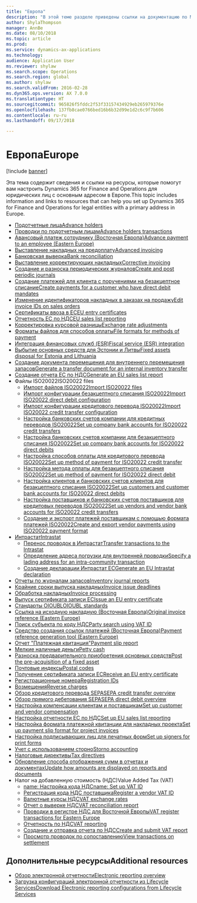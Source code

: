 ```yaml
---
title: "Европа"
description: "В этой теме разделе приведены ссылки на документацию по Microsoft Dynamics 365 for Finance and Operations для Европы."
author: ShylaThompson
manager: AnnBe
ms.date: 08/10/2018
ms.topic: article
ms.prod: 
ms.service: dynamics-ax-applications
ms.technology: 
audience: Application User
ms.reviewer: shylaw
ms.search.scope: Operations
ms.search.region: global
ms.author: shylaw
ms.search.validFrom: 2016-02-28
ms.dyn365.ops.version: AX 7.0.0
ms.translationtype: HT
ms.sourcegitcommit: 965826f5fddc2f53f33157434929eb265979376e
ms.openlocfilehash: 137fb8cae0766bed16b6b32d99e1d2c6c9f7b606
ms.contentlocale: ru-ru
ms.lasthandoff: 09/17/2018

---
```


# <a name="europe"></a><span data-ttu-id="a3542-103">Европа</span><span class="sxs-lookup"><span data-stu-id="a3542-103">Europe</span></span> 

[!include [banner](../includes/banner.md)]

<span data-ttu-id="a3542-104">Эта тема содержит сведения и ссылки на ресурсы, которые помогут вам настроить Dynamics 365 for Finance and Operations для юридических лиц с основным адресом в Европе.</span><span class="sxs-lookup"><span data-stu-id="a3542-104">This topic includes information and links to resources that can help you set up Dynamics 365 for Finance and Operations for legal entities with a primary address in Europe.</span></span> 

- [<span data-ttu-id="a3542-105">Подотчетные лица</span><span class="sxs-lookup"><span data-stu-id="a3542-105">Advance holders</span></span>](emea-advance-holders.md)
 - [<span data-ttu-id="a3542-106">Проводки по подотчетным лицам</span><span class="sxs-lookup"><span data-stu-id="a3542-106">Advance holders transactions</span></span>](emea-advance-holders-transactions.md)
 - [<span data-ttu-id="a3542-107">Авансовый платеж сотруднику (Восточная Европа)</span><span class="sxs-lookup"><span data-stu-id="a3542-107">Advance payment to an employee (Eastern Europe)</span></span>](tasks/advance-payment-employee.md)
- [<span data-ttu-id="a3542-108">Выставление накладных на предоплату</span><span class="sxs-lookup"><span data-stu-id="a3542-108">Advanced invoicing</span></span>](emea-advance-invoice.md)
- [<span data-ttu-id="a3542-109">Банковская выверка</span><span class="sxs-lookup"><span data-stu-id="a3542-109">Bank reconciliation</span></span>](emea-bank-reconciliation.md)
- [<span data-ttu-id="a3542-110">Выставление корректирующих накладных</span><span class="sxs-lookup"><span data-stu-id="a3542-110">Corrective invoicing</span></span>](emea-corrective-invoice.md)
- [<span data-ttu-id="a3542-111">Создание и разноска периодических журналов</span><span class="sxs-lookup"><span data-stu-id="a3542-111">Create and post periodic journals</span></span>](emea-create-post-periodic-journals.md)
- [<span data-ttu-id="a3542-112">Создание платежей для клиента с поручениями на безакцептное списание</span><span class="sxs-lookup"><span data-stu-id="a3542-112">Create payments for a customer who have direct debit mandates</span></span>](tasks/create-payments-customers-who-have-direct-debit-mandates.md)
- [<span data-ttu-id="a3542-113">Изменение идентификаторов накладных в заказах на продажу</span><span class="sxs-lookup"><span data-stu-id="a3542-113">Edit invoice IDs on sales orders</span></span>](emea-edit-invoice-id-sales-orders.md)
- [<span data-ttu-id="a3542-114">Сертификаты ввоза в ЕС</span><span class="sxs-lookup"><span data-stu-id="a3542-114">EU entry certificates</span></span>](emea-entry-certificates.md)
- [<span data-ttu-id="a3542-115">Отчетность ЕС по НДС</span><span class="sxs-lookup"><span data-stu-id="a3542-115">EU sales list reporting</span></span>](emea-eu-sales-list.md)
- [<span data-ttu-id="a3542-116">Корректировка курсовой разницы</span><span class="sxs-lookup"><span data-stu-id="a3542-116">Exchange rate adjustments</span></span>](emea-exchange-rate-adjustments.md)
- [<span data-ttu-id="a3542-117">Форматы файлов для способов оплаты</span><span class="sxs-lookup"><span data-stu-id="a3542-117">File formats for methods of payment</span></span>](emea-select-file-formats-for-the-method-of-payments.md)
- [<span data-ttu-id="a3542-118">Интеграция финансовых служб (ESR)</span><span class="sxs-lookup"><span data-stu-id="a3542-118">Fiscal service (ESR) integration</span></span>](emea-fiscal-service-integration.md)
- [<span data-ttu-id="a3542-119">Выбытие основных средств для Эстонии и Литвы</span><span class="sxs-lookup"><span data-stu-id="a3542-119">Fixed assets disposal for Estonia and Lithuania</span></span>](emea-credit-note-reverse-fixed-asset-sale.md)
- [<span data-ttu-id="a3542-120">Создание документа перемещения для внутреннего перемещения запасов</span><span class="sxs-lookup"><span data-stu-id="a3542-120">Generate a transfer document for an internal inventory transfer</span></span>](tasks/transfer-document-internal-inventory-transfer.md)
- [<span data-ttu-id="a3542-121">Создание отчета ЕС по НДС</span><span class="sxs-lookup"><span data-stu-id="a3542-121">Generate an EU sales list report</span></span>](tasks/eur-00011-eu-sales-list-report.md)
- <span data-ttu-id="a3542-122">Файлы ISO20022</span><span class="sxs-lookup"><span data-stu-id="a3542-122">ISO20022 files</span></span>
  - [<span data-ttu-id="a3542-123">Импорт файлов ISO20022</span><span class="sxs-lookup"><span data-stu-id="a3542-123">Import ISO20022 files</span></span>](emea-ISO20022-file-formats.md)
  - [<span data-ttu-id="a3542-124">Импорт конфигурации безакцептного списания ISO20022</span><span class="sxs-lookup"><span data-stu-id="a3542-124">Import ISO20022 direct debit configuration</span></span>](tasks/import-iso20022-direct-debit-configuration.md)
  - [<span data-ttu-id="a3542-125">Импорт конфигурации кредитового перевода ISO20022</span><span class="sxs-lookup"><span data-stu-id="a3542-125">Import ISO20022 credit transfer configuration</span></span>](tasks/import-iso20022-credit-transfer-configuration.md)
  - [<span data-ttu-id="a3542-126">Настройка банковских счетов компании для кредитных переводов ISO20022</span><span class="sxs-lookup"><span data-stu-id="a3542-126">Set up company bank accounts for ISO20022 credit transfers</span></span>](tasks/set-up-company-bank-accounts-iso20022-credit-transfers.md)
  - [<span data-ttu-id="a3542-127">Настройка банковских счетов компании для безакцептного списания ISO20022</span><span class="sxs-lookup"><span data-stu-id="a3542-127">Set up company bank accounts for ISO20022 direct debits</span></span>](tasks/set-up-company-bank-accounts-iso20022-direct-debits.md)
  - [<span data-ttu-id="a3542-128">Настройка способов оплаты для кредитового перевода ISO20022</span><span class="sxs-lookup"><span data-stu-id="a3542-128">Set up method of payment for ISO20022 credit transfer</span></span>](tasks/set-up-method-payment-iso20022-credit-transfer.md)
  - [<span data-ttu-id="a3542-129">Настройка метода оплаты для безакцептного списания ISO20022</span><span class="sxs-lookup"><span data-stu-id="a3542-129">Set up method of payment for ISO20022 direct debit</span></span>](tasks/setup-method-payment-iso20022-direct-debit.md)
  - [<span data-ttu-id="a3542-130">Настройка клиентов и банковских счетов клиентов для безакцептного списания ISO20022</span><span class="sxs-lookup"><span data-stu-id="a3542-130">Set up customers and customer bank accounts for ISO20022 direct debits</span></span>](tasks/set-up-bank-accounts-iso20022-direct-debits.md)
  - [<span data-ttu-id="a3542-131">Настройка поставщиков и банковских счетов поставщиков для кредитовых переводов ISO20022</span><span class="sxs-lookup"><span data-stu-id="a3542-131">Set up vendors and vendor bank accounts for ISO20022 credit transfers</span></span>](tasks/set-up-vendor-iso20022-credit-transfers.md)
  - [<span data-ttu-id="a3542-132">Создание и экспорт платежей поставщикам с помощью формата платежей ISO20022</span><span class="sxs-lookup"><span data-stu-id="a3542-132">Create and export vendor payments using ISO20022 payment format</span></span>](tasks/create-export-vendor-payments-iso20022-payment-format.md)
- [<span data-ttu-id="a3542-133">Интрастат</span><span class="sxs-lookup"><span data-stu-id="a3542-133">Intrastat</span></span>](emea-intrastat.md)
  - [<span data-ttu-id="a3542-134">Перенос проводок в Интрастат</span><span class="sxs-lookup"><span data-stu-id="a3542-134">Transfer transactions to the Intrastat</span></span>](tasks/transfer-transactions-intrastat.md)
  - [<span data-ttu-id="a3542-135">Определение адреса погрузки для внутренней проводки</span><span class="sxs-lookup"><span data-stu-id="a3542-135">Specify a lading address for an intra-community transaction</span></span>](tasks/eur-00002-specify-lading-address-intra-community.md)
  - [<span data-ttu-id="a3542-136">Создание декларации Интрастат ЕС</span><span class="sxs-lookup"><span data-stu-id="a3542-136">Generate an EU Intrastat declaration</span></span>](tasks/eur-00002-eu-intrastat-declaration.md)
- [<span data-ttu-id="a3542-137">Отчеты по журналам запасов</span><span class="sxs-lookup"><span data-stu-id="a3542-137">Inventory journal reports</span></span>](emea-set-up-report-inventory-journal-names.md)
- [<span data-ttu-id="a3542-138">Крайние сроки выпуска накладных</span><span class="sxs-lookup"><span data-stu-id="a3542-138">Invoice issue deadlines</span></span>](emea-invoice-issue-deadline.md)
- [<span data-ttu-id="a3542-139">Обработка накладных</span><span class="sxs-lookup"><span data-stu-id="a3542-139">Invoice processing</span></span>](emea-invoice-processing.md)
- [<span data-ttu-id="a3542-140">Выпуск сертификата записи ЕС</span><span class="sxs-lookup"><span data-stu-id="a3542-140">Issue an EU entry certificate</span></span>](tasks/eur-00012-issue-eu-entry-certificate.md)
- [<span data-ttu-id="a3542-141">Стандарты OIOUBL</span><span class="sxs-lookup"><span data-stu-id="a3542-141">OIOUBL standards</span></span>](emea-oioubl-standards-electronic-invoicing.md)
- [<span data-ttu-id="a3542-142">Ссылка на исходную накладную (Восточная Европа)</span><span class="sxs-lookup"><span data-stu-id="a3542-142">Original invoice reference (Eastern Europe)</span></span>](tasks/ee-00004-original-invoice-reference.md)
- [<span data-ttu-id="a3542-143">Поиск субъекта по коду НДС</span><span class="sxs-lookup"><span data-stu-id="a3542-143">Party search using VAT ID</span></span>](tasks/eur-00015-party-search-vat-id.md)
- [<span data-ttu-id="a3542-144">Средство создания ссылок платежей (Восточная Европа)</span><span class="sxs-lookup"><span data-stu-id="a3542-144">Payment reference generation tool (Eastern Europe)</span></span>](tasks/ee-00015-payment-reference-generation-tool.md)
- [<span data-ttu-id="a3542-145">Отчет "Платежная квитанция"</span><span class="sxs-lookup"><span data-stu-id="a3542-145">Payment slip report</span></span>](emea-eur-payment-slip-report-giro.md)
- [<span data-ttu-id="a3542-146">Мелкие наличные деньги</span><span class="sxs-lookup"><span data-stu-id="a3542-146">Petty cash</span></span>](emea-petty-cash.md)
- [<span data-ttu-id="a3542-147">Разноска предварительного приобретения основных средств</span><span class="sxs-lookup"><span data-stu-id="a3542-147">Post the pre-acquisition of a fixed asset</span></span>](emea-pre-acquisition-acquisition-fixed-asset.md)
- [<span data-ttu-id="a3542-148">Почтовые индексы</span><span class="sxs-lookup"><span data-stu-id="a3542-148">Postal codes</span></span>](emea-import-create-postal-codes-manually.md)
- [<span data-ttu-id="a3542-149">Получение сертификата записи ЕС</span><span class="sxs-lookup"><span data-stu-id="a3542-149">Receive an EU entry certificate</span></span>](tasks/eur-00012-receive-eu-entry-certificate.md)
- [<span data-ttu-id="a3542-150">Регистрационные номера</span><span class="sxs-lookup"><span data-stu-id="a3542-150">Registration IDs</span></span>](emea-registration-ids.md)
- [<span data-ttu-id="a3542-151">Возмещения</span><span class="sxs-lookup"><span data-stu-id="a3542-151">Reverse charges</span></span>](emea-reverse-charge.md)
- [<span data-ttu-id="a3542-152">Обзор кредитового перевода SEPA</span><span class="sxs-lookup"><span data-stu-id="a3542-152">SEPA credit transfer overview</span></span>](../accounts-payable/sepa-credit-transfer.md)
- [<span data-ttu-id="a3542-153">Обзор прямого дебетования SEPA</span><span class="sxs-lookup"><span data-stu-id="a3542-153">SEPA direct debit overview</span></span>](../accounts-receivable/sepa-direct-debit-overview.md)
- [<span data-ttu-id="a3542-154">Настройка компенсации клиентам и поставщикам</span><span class="sxs-lookup"><span data-stu-id="a3542-154">Set up customer and vendor compensation</span></span>](emea-compensation-customer-vendor-transactions.md)
- [<span data-ttu-id="a3542-155">Настройка отчетности ЕС по НДС</span><span class="sxs-lookup"><span data-stu-id="a3542-155">Set up EU sales list reporting</span></span>](tasks/eur-00011-eu-sales-list-reporting.md)
- [<span data-ttu-id="a3542-156">Настройка формата платежной квитанции для накладных проекта</span><span class="sxs-lookup"><span data-stu-id="a3542-156">Set up payment slip format for project invoices</span></span>](tasks/set-up-payment-slip-format-project-invoices.md)
- [<span data-ttu-id="a3542-157">Настройка подписывающих лиц для печатных форм</span><span class="sxs-lookup"><span data-stu-id="a3542-157">Set up signers for print forms</span></span>](emea-set-up-signers-for-printing-forms.md)
- [<span data-ttu-id="a3542-158">Учет с использованием сторно</span><span class="sxs-lookup"><span data-stu-id="a3542-158">Storno accounting</span></span>](emea-storno.md)
- [<span data-ttu-id="a3542-159">Налоговые директивы</span><span class="sxs-lookup"><span data-stu-id="a3542-159">Tax directives</span></span>](emea-tax-directives.md)
- [<span data-ttu-id="a3542-160">Обновление способа отображения сумм в отчетах и документах</span><span class="sxs-lookup"><span data-stu-id="a3542-160">Update how amounts are displayed on reports and documents</span></span>](emea-amount-printing-forms.md)
- <span data-ttu-id="a3542-161">Налог на добавленную стоимость (НДС)</span><span class="sxs-lookup"><span data-stu-id="a3542-161">Value Added Tax (VAT)</span></span>
  - [<span data-ttu-id="a3542-162">name: Настройка кода НДС</span><span class="sxs-lookup"><span data-stu-id="a3542-162">name: Set up VAT ID</span></span>](tasks/eur-00015-vat-id.md)
  - [<span data-ttu-id="a3542-163">Регистрация кода НДС поставщика</span><span class="sxs-lookup"><span data-stu-id="a3542-163">Register a vendor VAT ID</span></span>](tasks/eur-00015-registration-vendor-vat-id.md)
  - [<span data-ttu-id="a3542-164">Валютные курсы НДС</span><span class="sxs-lookup"><span data-stu-id="a3542-164">VAT exchange rates</span></span>](emea-vat-exchange-rate.md)
  - [<span data-ttu-id="a3542-165">Отчет о выверке НДС</span><span class="sxs-lookup"><span data-stu-id="a3542-165">VAT reconciliation report</span></span>](tasks/eur-00018-vat-reconciliation-report.md)
  - [<span data-ttu-id="a3542-166">Проводки в регистре НДС для Восточной Европы</span><span class="sxs-lookup"><span data-stu-id="a3542-166">VAT register transactions for Eastern Europe</span></span>](emea-vat-register-transactions.md)
  - [<span data-ttu-id="a3542-167">Отчетность по НДС</span><span class="sxs-lookup"><span data-stu-id="a3542-167">VAT reporting</span></span>](emea-vat-reporting.md)
  - [<span data-ttu-id="a3542-168">Создание и отправка отчета по НДС</span><span class="sxs-lookup"><span data-stu-id="a3542-168">Create and submit VAT report</span></span>](tasks/create-submit-vat-report.md)
  - [<span data-ttu-id="a3542-169">Просмотр проводок по сопоставлению</span><span class="sxs-lookup"><span data-stu-id="a3542-169">View transactions on settlement</span></span>](emea-transactions-settlement-form.md)

## <a name="additional-resources"></a><span data-ttu-id="a3542-170">Дополнительные ресурсы</span><span class="sxs-lookup"><span data-stu-id="a3542-170">Additional resources</span></span>

- [<span data-ttu-id="a3542-171">Обзор электронной отчетности</span><span class="sxs-lookup"><span data-stu-id="a3542-171">Electronic reporting overview</span></span>](../../dev-itpro/analytics/general-electronic-reporting.md)
- [<span data-ttu-id="a3542-172">Загрузка конфигураций электронной отчетности из Lifecycle Services</span><span class="sxs-lookup"><span data-stu-id="a3542-172">Download Electronic reporting configurations from Lifecycle Services</span></span>](../../dev-itpro/analytics/download-electronic-reporting-configuration-lcs.md)


